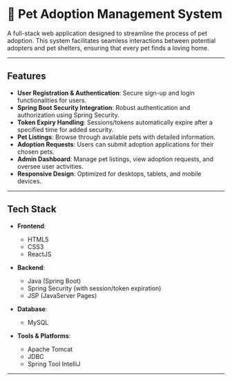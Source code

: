 # 🐾 Pet Adoption Management System

A full-stack web application designed to streamline the process of pet adoption. This system facilitates seamless interactions between potential adopters and pet shelters, ensuring that every pet finds a loving home.



---


##  Features

- **User Registration & Authentication**: Secure sign-up and login functionalities for users.
- **Spring Boot Security Integration**: Robust authentication and authorization using Spring Security.
- **Token Expiry Handling**: Sessions/tokens automatically expire after a specified time for added security.
- **Pet Listings**: Browse through available pets with detailed information.
- **Adoption Requests**: Users can submit adoption applications for their chosen pets.
- **Admin Dashboard**: Manage pet listings, view adoption requests, and oversee user activities.
- **Responsive Design**: Optimized for desktops, tablets, and mobile devices.

---

## Tech Stack

- **Frontend**:
  - HTML5
  - CSS3
  - ReactJS

- **Backend**:
  - Java (Spring Boot)
  - Spring Security (with session/token expiration)
  - JSP (JavaServer Pages)

- **Database**:
  - MySQL

- **Tools & Platforms**:
  - Apache Tomcat
  - JDBC
  - Spring Tool IntelliJ 

---


